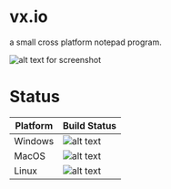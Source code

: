 # vx.io
a small cross platform notepad program.
![alt text for screenshot][scrnsht] 

# Status
| Platform | Build Status                |
|----------|-----------------------------|
| Windows  | ![alt text][buildstatusWIN] |
| MacOS    | ![alt text][buildstatusMAC] |
| Linux    | ![alt text][buildstatusTUX] |

[buildstatusWIN]: https://img.shields.io/badge/build-passing-brightgreen.svg
[buildstatusMAC]: https://img.shields.io/badge/build-tbd-blue.svg
[buildstatusTUX]: https://img.shields.io/badge/build-passing-brightgreen.svg

[scrnsht]: https://c1.staticflickr.com/8/7414/27034304904_e17892ddb9_z.jpg
